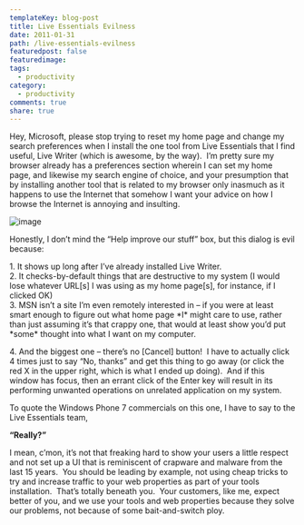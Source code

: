 ```yaml
---
templateKey: blog-post
title: Live Essentials Evilness
date: 2011-01-31
path: /live-essentials-evilness
featuredpost: false
featuredimage:
tags:
  - productivity
category:
  - productivity
comments: true
share: true
---
```


Hey, Microsoft, please stop trying to reset my home page and change my search preferences when I install the one tool from Live Essentials that I find useful, Live Writer (which is awesome, by the way).  I’m pretty sure my browser already has a preferences section wherein I can set my home page, and likewise my search engine of choice, and your presumption that by installing another tool that is related to my browser only inasmuch as it happens to use the Internet that somehow I want your advice on how I browse the Internet is annoying and insulting.

![image](/img/image_3.png "image")

Honestly, I don’t mind the “Help improve our stuff” box, but this dialog is evil because:

1\. It shows up long after I’ve already installed Live Writer.  
2\. It checks-by-default things that are destructive to my system (I would lose whatever URL\[s\] I was using as my home page\[s\], for instance, if I clicked OK)  
3\. MSN isn’t a site I’m even remotely interested in – if you were at least smart enough to figure out what home page \*I\* might care to use, rather than just assuming it’s that crappy one, that would at least show you’d put \*some\* thought into what I want on my computer.

4\. And the biggest one – there’s no \[Cancel\] button!  I have to actually click 4 times just to say “No, thanks” and get this thing to go away (or click the red X in the upper right, which is what I ended up doing).  And if this window has focus, then an errant click of the Enter key will result in its performing unwanted operations on unrelated application on my system.

To quote the Windows Phone 7 commercials on this one, I have to say to the Live Essentials team,

**“Really?”** 

I mean, c’mon, it’s not that freaking hard to show your users a little respect and not set up a UI that is reminiscent of crapware and malware from the last 15 years.  You should be leading by example, not using cheap tricks to try and increase traffic to your web properties as part of your tools installation.  That’s totally beneath you.  Your customers, like me, expect better of you, and we use your tools and web properties because they solve our problems, not because of some bait-and-switch ploy.

